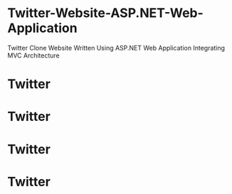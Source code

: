 # Twitter-Website-ASP.NET-Web-Application
Twitter Clone Website Written Using ASP.NET Web Application Integrating MVC Architecture 
# Twitter
# Twitter
# Twitter
# Twitter
